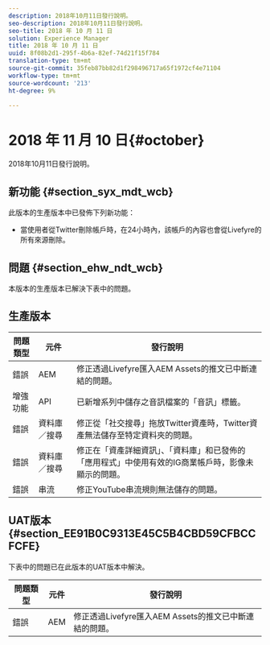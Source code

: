 ```yaml
---
description: 2018年10月11日發行說明。
seo-description: 2018年10月11日發行說明。
seo-title: 2018 年 10 月 11 日
solution: Experience Manager
title: 2018 年 10 月 11 日
uuid: 8f08b2d1-295f-4b6a-82ef-74d21f15f784
translation-type: tm+mt
source-git-commit: 35feb87bb82d1f298496717a65f1972cf4e71104
workflow-type: tm+mt
source-wordcount: '213'
ht-degree: 9%

---
```



# 2018 年 11 月 10 日{#october}

2018年10月11日發行說明。

## 新功能 {#section_syx_mdt_wcb}

此版本的生產版本中已發佈下列新功能：

* 當使用者從Twitter刪除帳戶時，在24小時內，該帳戶的內容也會從Livefyre的所有來源刪除。

## 問題 {#section_ehw_ndt_wcb}

本版本的生產版本已解決下表中的問題。

## 生產版本

| **問題類型** | **元件** | **發行說明** |
|---|---|---|
| 錯誤 | AEM | 修正透過Livefyre匯入AEM Assets的推文已中斷連結的問題。 |
| 增強功能 | API | 已新增系列中儲存之音訊檔案的「音訊」標籤。 |
| 錯誤 | 資料庫／搜尋 | 修正從「社交搜尋」拖放Twitter資產時，Twitter資產無法儲存至特定資料夾的問題。 |
| 錯誤 | 資料庫／搜尋 | 修正在「資產詳細資訊」、「資料庫」和已發佈的「應用程式」中使用有效的IG商業帳戶時，影像未顯示的問題。 |
| 錯誤 | 串流 | 修正YouTube串流規則無法儲存的問題。 |

## UAT版本{#section_EE91B0C9313E45C5B4CBD59CFBCCFCFE}

下表中的問題已在此版本的UAT版本中解決。

| **問題類型** | **元件** | **發行說明** |
|---|---|---|
| 錯誤 | AEM | 修正透過Livefyre匯入AEM Assets的推文已中斷連結的問題。 |

